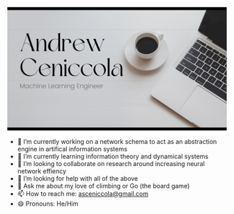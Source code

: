 <img src="https://github.com/aceniccola/aceniccola/blob/main/andrewbanner.png" alt="banner that says Andrew Ceniccola - Machine Learning Engineer">


- 🔭 I’m currently working on a network schema to act as an abstraction engine in artifical information systems
- 🌱 I’m currently learning information theory and dynamical systems
- 👯 I’m looking to collaborate on research around increasing neural network effiency
- 🤔 I’m looking for help with all of the above
- 💬 Ask me about my love of climbing or Go (the board game)
- 📫 How to reach me: asceniccola@gmail.com
- 😄 Pronouns: He/Him

<!--### 🎯 Mission:
To contribute to humanity's ability to tackle current and future problems.

### 🗻🥾 Current Trail:
Contribute to open source projects that help people to learn, work, and live better, particularly those projects that have some effect on sustainability.

### 🧗 Current Climb:
Reading through open source projects on [For Good First Issue](https://forgoodfirstissue.github.com/). For projects that I can help to improve.

### Last Clip:
This is a new climb, still working on the first clip. --update coming soon-- 
-->

